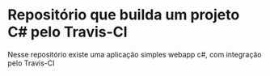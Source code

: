 # Repositório que builda um projeto C# pelo Travis-CI

Nesse repositório existe uma aplicação simples webapp c#, com integração pelo Travis-CI
